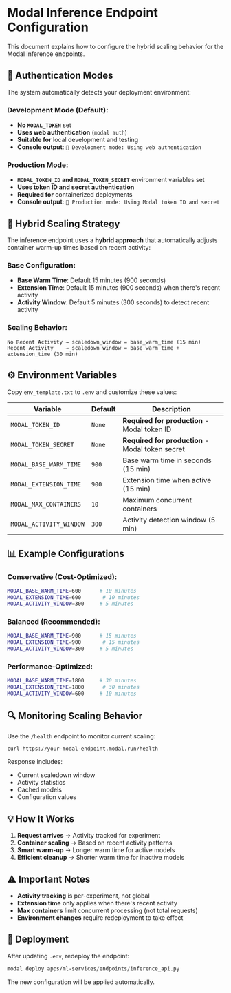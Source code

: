 # Modal Inference Endpoint Configuration

This document explains how to configure the hybrid scaling behavior for the Modal inference endpoints.

## 🔐 **Authentication Modes**

The system automatically detects your deployment environment:

### **Development Mode (Default):**
- **No `MODAL_TOKEN`** set
- **Uses web authentication** (`modal auth`)
- **Suitable for** local development and testing
- **Console output**: `🔧 Development mode: Using web authentication`

### **Production Mode:**
- **`MODAL_TOKEN_ID` and `MODAL_TOKEN_SECRET`** environment variables set
- **Uses token ID and secret authentication**
- **Required for** containerized deployments
- **Console output**: `🚀 Production mode: Using Modal token ID and secret`

## 🚀 **Hybrid Scaling Strategy**

The inference endpoint uses a **hybrid approach** that automatically adjusts container warm-up times based on recent activity:

### **Base Configuration:**
- **Base Warm Time**: Default 15 minutes (900 seconds)
- **Extension Time**: Default 15 minutes (900 seconds) when there's recent activity
- **Activity Window**: Default 5 minutes (300 seconds) to detect recent activity

### **Scaling Behavior:**
```
No Recent Activity → scaledown_window = base_warm_time (15 min)
Recent Activity    → scaledown_window = base_warm_time + extension_time (30 min)
```

## ⚙️ **Environment Variables**

Copy `env_template.txt` to `.env` and customize these values:

| Variable | Default | Description |
|----------|---------|-------------|
| `MODAL_TOKEN_ID` | `None` | **Required for production** - Modal token ID |
| `MODAL_TOKEN_SECRET` | `None` | **Required for production** - Modal token secret |
| `MODAL_BASE_WARM_TIME` | `900` | Base warm time in seconds (15 min) |
| `MODAL_EXTENSION_TIME` | `900` | Extension time when active (15 min) |
| `MODAL_MAX_CONTAINERS` | `10` | Maximum concurrent containers |
| `MODAL_ACTIVITY_WINDOW` | `300` | Activity detection window (5 min) |

## 📊 **Example Configurations**

### **Conservative (Cost-Optimized):**
```bash
MODAL_BASE_WARM_TIME=600      # 10 minutes
MODAL_EXTENSION_TIME=600       # 10 minutes
MODAL_ACTIVITY_WINDOW=300     # 5 minutes
```

### **Balanced (Recommended):**
```bash
MODAL_BASE_WARM_TIME=900      # 15 minutes
MODAL_EXTENSION_TIME=900       # 15 minutes
MODAL_ACTIVITY_WINDOW=300     # 5 minutes
```

### **Performance-Optimized:**
```bash
MODAL_BASE_WARM_TIME=1800     # 30 minutes
MODAL_EXTENSION_TIME=1800      # 30 minutes
MODAL_ACTIVITY_WINDOW=600     # 10 minutes
```

## 🔍 **Monitoring Scaling Behavior**

Use the `/health` endpoint to monitor current scaling:

```bash
curl https://your-modal-endpoint.modal.run/health
```

Response includes:
- Current scaledown window
- Activity statistics
- Cached models
- Configuration values

## 💡 **How It Works**

1. **Request arrives** → Activity tracked for experiment
2. **Container scaling** → Based on recent activity patterns
3. **Smart warm-up** → Longer warm time for active models
4. **Efficient cleanup** → Shorter warm time for inactive models

## ⚠️ **Important Notes**

- **Activity tracking** is per-experiment, not global
- **Extension time** only applies when there's recent activity
- **Max containers** limit concurrent processing (not total requests)
- **Environment changes** require redeployment to take effect

## 🚀 **Deployment**

After updating `.env`, redeploy the endpoint:

```bash
modal deploy apps/ml-services/endpoints/inference_api.py
```

The new configuration will be applied automatically.
